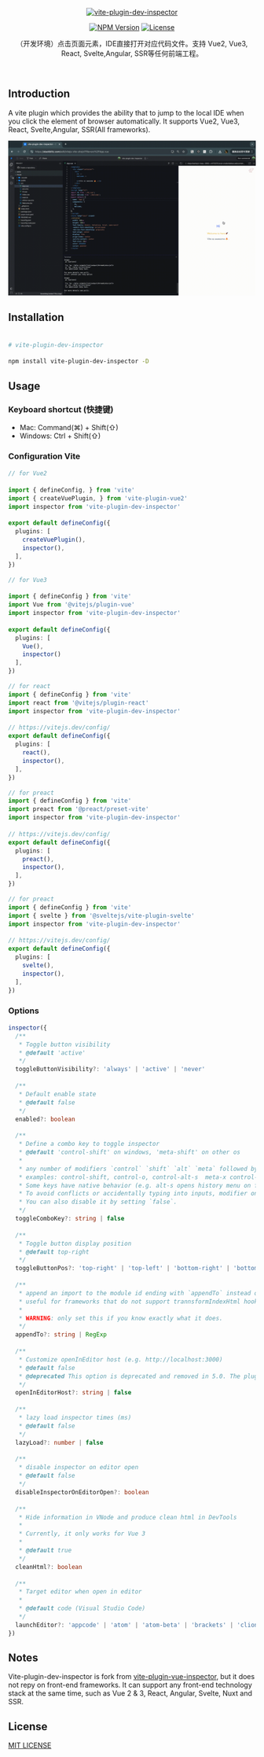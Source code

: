 <p align="center">
  <a href="https://github.com/hellof2e/vite-plugin-dev-inspector">
    <img src="https://raw.githubusercontent.com/hellof2e/vite-plugin-dev-inspector/988a71dca91490cf4a604c98609b24f80f7eb383/logo.svg" width="180" alt="vite-plugin-dev-inspector">
  </a>
</p>

<p align="center">
  <a href="https://www.npmjs.com/package/vite-plugin-dev-inspector" target="_blank" rel="noopener noreferrer"><img src="https://badgen.net/npm/v/vite-plugin-dev-inspector" alt="NPM Version" /></a>
  <a href="https://github.com/hellof2e/vite-plugin-dev-inspector/blob/main/LICENSE" target="_blank" rel="noopener noreferrer"><img src="https://badgen.net/github/license/hellof2e/vite-plugin-dev-inspector" alt="License" /></a>
</p>


<p align="center">
（开发环境）点击页面元素，IDE直接打开对应代码文件。支持 Vue2, Vue3, React, Svelte,Angular, SSR等任何前端工程。
</p>

<p align="center">
<a href="https://stackblitz.com/edit/vitejs-vite-shxjct?file=src%2FApp.vue"><img src="https://developer.stackblitz.com/img/open_in_stackblitz.svg" alt=""></a>
</p>



## Introduction

A vite plugin which provides the ability that to jump to the local IDE when you click the element of browser automatically. It supports Vue2, Vue3, React, Svelte,Angular, SSR(All frameworks).

<p align="center">
<img src="./preview.gif" alt="vite-plugin-vue-inspector">
</p>

## Installation

```bash

# vite-plugin-dev-inspector

npm install vite-plugin-dev-inspector -D


```

## Usage


### Keyboard shortcut (快捷键)

* Mac: Command(⌘) + Shift(⇧)
* Windows: Ctrl + Shift(⇧)


### Configuration Vite

```ts
// for Vue2

import { defineConfig, } from 'vite'
import { createVuePlugin, } from 'vite-plugin-vue2'
import inspector from 'vite-plugin-dev-inspector'

export default defineConfig({
  plugins: [
    createVuePlugin(),
    inspector(),
  ],
})
```

```ts
// for Vue3

import { defineConfig } from 'vite'
import Vue from '@vitejs/plugin-vue'
import inspector from 'vite-plugin-dev-inspector'

export default defineConfig({
  plugins: [
    Vue(),
    inspector()
  ],
})
```

```ts
// for react
import { defineConfig } from 'vite'
import react from '@vitejs/plugin-react'
import inspector from 'vite-plugin-dev-inspector'

// https://vitejs.dev/config/
export default defineConfig({
  plugins: [
    react(),
    inspector(),
  ],
})
```

```ts
// for preact
import { defineConfig } from 'vite'
import preact from '@preact/preset-vite'
import inspector from 'vite-plugin-dev-inspector'

// https://vitejs.dev/config/
export default defineConfig({
  plugins: [
    preact(),
    inspector(),
  ],
})
```


```ts
// for preact
import { defineConfig } from 'vite'
import { svelte } from '@sveltejs/vite-plugin-svelte'
import inspector from 'vite-plugin-dev-inspector'

// https://vitejs.dev/config/
export default defineConfig({
  plugins: [
    svelte(),
    inspector(),
  ],
})
```

### Options


```ts
inspector({
  /**
   * Toggle button visibility
   * @default 'active'
   */
  toggleButtonVisibility?: 'always' | 'active' | 'never'

  /**
   * Default enable state
   * @default false
   */
  enabled?: boolean

  /**
   * Define a combo key to toggle inspector
   * @default 'control-shift' on windows, 'meta-shift' on other os
   *
   * any number of modifiers `control` `shift` `alt` `meta` followed by zero or one regular key, separated by -
   * examples: control-shift, control-o, control-alt-s  meta-x control-meta
   * Some keys have native behavior (e.g. alt-s opens history menu on firefox).
   * To avoid conflicts or accidentally typing into inputs, modifier only combinations are recommended.
   * You can also disable it by setting `false`.
   */
  toggleComboKey?: string | false

  /**
   * Toggle button display position
   * @default top-right
   */
  toggleButtonPos?: 'top-right' | 'top-left' | 'bottom-right' | 'bottom-left'

  /**
   * append an import to the module id ending with `appendTo` instead of adding a script into body
   * useful for frameworks that do not support trannsformIndexHtml hook (e.g. Nuxt3)
   *
   * WARNING: only set this if you know exactly what it does.
   */
  appendTo?: string | RegExp

  /**
   * Customize openInEditor host (e.g. http://localhost:3000)
   * @default false
   * @deprecated This option is deprecated and removed in 5.0. The plugin now automatically detects the correct host.
   */
  openInEditorHost?: string | false

  /**
   * lazy load inspector times (ms)
   * @default false
   */
  lazyLoad?: number | false

  /**
   * disable inspector on editor open
   * @default false
   */
  disableInspectorOnEditorOpen?: boolean

  /**
   * Hide information in VNode and produce clean html in DevTools
   *
   * Currently, it only works for Vue 3
   *
   * @default true
   */
  cleanHtml?: boolean

  /**
   * Target editor when open in editor
   *
   * @default code (Visual Studio Code)
   */
  launchEditor?: 'appcode' | 'atom' | 'atom-beta' | 'brackets' | 'clion' | 'code' | 'code-insiders' | 'codium' | 'emacs' | 'idea' | 'notepad++' | 'pycharm' | 'phpstorm' | 'rubymine' | 'sublime' | 'vim' | 'visualstudio' | 'webstorm'
})
```


## Notes
Vite-plugin-dev-inspector is fork from [vite-plugin-vue-inspector](https://github.com/webfansplz/vite-plugin-vue-inspector), but it does not repy on front-end frameworks. It can support any front-end technology stack at the same time, such as Vue 2 & 3, React, Angular, Svelte, Nuxt and SSR.

## License

[MIT LICENSE](./LICENSE)
